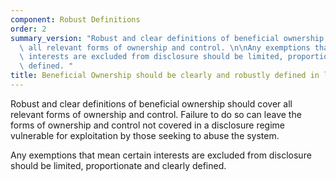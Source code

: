 ```yaml
---
component: Robust Definitions
order: 2
summary_version: "Robust and clear definitions of beneficial ownership should cover\
  \ all relevant forms of ownership and control. \n\nAny exemptions that mean certain\
  \ interests are excluded from disclosure should be limited, proportionate and clearly\
  \ defined. "
title: Beneficial Ownership should be clearly and robustly defined in law
---
```


Robust and clear definitions of beneficial ownership should cover all relevant forms of ownership and control. Failure to do so can leave the forms of ownership and control not covered in a disclosure regime vulnerable for exploitation by those seeking to abuse the system. 

Any exemptions that mean certain interests are excluded from disclosure should be limited, proportionate and clearly defined.